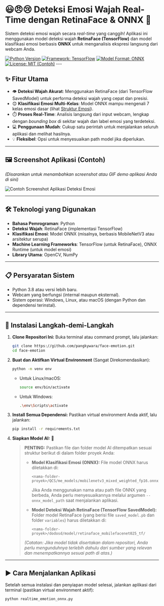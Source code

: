 # 😃😠😢 Deteksi Emosi Wajah Real-Time dengan RetinaFace & ONNX 🚀

Sistem deteksi emosi wajah secara _real-time_ yang canggih! Aplikasi ini menggunakan model deteksi wajah **RetinaFace (TensorFlow)** dan model klasifikasi emosi berbasis **ONNX** untuk menganalisis ekspresi langsung dari webcam Anda.

[![Python Version](https://img.shields.io/badge/Python-3.8%2B-blue.svg)](https://www.python.org/)
[![Framework: TensorFlow](https://img.shields.io/badge/AI-TensorFlow-orange.svg)](https://www.tensorflow.org/)
[![Model Format: ONNX](https://img.shields.io/badge/AI-ONNX-brightgreen.svg)](https://onnx.ai/)
[![License: MIT (Contoh)](https://img.shields.io/badge/License-MIT-yellow.svg)](#lisensi) ---

## ✨ Fitur Utama

* 👁️ **Deteksi Wajah Akurat**: Menggunakan RetinaFace (dari TensorFlow SavedModel) untuk performa deteksi wajah yang cepat dan presisi.
* 😊 **Klasifikasi Emosi Multi-Kelas**: Model ONNX mampu mengenali 7 kelas emosi dasar (lihat [Struktur Emosi](#-struktur-emosi)).
* ⏱️ **Proses Real-Time**: Analisis langsung dari input webcam, lengkap dengan _bounding box_ di sekitar wajah dan label emosi yang terdeteksi.
* 💻 **Penggunaan Mudah**: Cukup satu perintah untuk menjalankan seluruh aplikasi dan melihat hasilnya.
* 💡 **Fleksibel**: Opsi untuk menyesuaikan path model jika diperlukan.

---

## 🖼️ Screenshot Aplikasi (Contoh)

_(Disarankan untuk menambahkan screenshot atau GIF demo aplikasi Anda di sini)_

![Contoh Screenshot Aplikasi Deteksi Emosi](https://via.placeholder.com/600x400.png?text=Screenshot+Aplikasi+Anda+Di+Sini)

---

## 🛠️ Teknologi yang Digunakan

* **Bahasa Pemrograman**: Python
* **Deteksi Wajah**: RetinaFace (implementasi TensorFlow)
* **Klasifikasi Emosi**: Model ONNX (misalnya, berbasis MobileNetV3 atau arsitektur serupa)
* **Machine Learning Frameworks**: TensorFlow (untuk RetinaFace), ONNX Runtime (untuk model emosi)
* **Library Utama**: OpenCV, NumPy

---

## 📋 Persyaratan Sistem

* Python 3.8 atau versi lebih baru.
* Webcam yang berfungsi (internal maupun eksternal).
* Sistem operasi: Windows, Linux, atau macOS (dengan Python dan dependensi terinstal).

---

## 🚀 Instalasi Langkah-demi-Langkah

1.  **Clone Repositori Ini:**
    Buka terminal atau command prompt, lalu jalankan:
    ```sh
    git clone https://github.com/pangkywara/face-emotion.git
    cd face-emotion
    ```

2.  **Buat dan Aktifkan Virtual Environment** (Sangat Direkomendasikan):
    ```sh
    python -m venv env
    ```
    * Untuk Linux/macOS:
        ```sh
        source env/bin/activate
        ```
    * Untuk Windows:
        ```sh
        .\env\Scripts\activate
        ```

3.  **Install Semua Dependensi:**
    Pastikan virtual environment Anda aktif, lalu jalankan:
    ```sh
    pip install -r requirements.txt
    ```

4.  **Siapkan Model AI:** 🧠
    > **PENTING:** Pastikan file dan folder model AI ditempatkan sesuai struktur berikut di dalam folder proyek Anda:
    >
    > * **Model Klasifikasi Emosi (ONNX):**
    >     File model ONNX harus diletakkan di:
    >     ```
    >     <nama-folder-proyek>/QCS/me_models/mobilenetv3_mixed_weighted_fp16.onnx
    >     ```
    >     Jika Anda menggunakan nama atau path file ONNX yang berbeda, Anda perlu menyesuaikannya melalui argumen `--onnx_model_path` saat menjalankan aplikasi.
    >
    > * **Model Deteksi Wajah RetinaFace (TensorFlow SavedModel):**
    >     Folder model RetinaFace (yang berisi file `saved_model.pb` dan folder `variables`) harus diletakkan di:
    >     ```
    >     <nama-folder-proyek>/dodosd/model/retinaface_mobilefacenet025_tf/
    >     ```
    >
    > *(Catatan: Jika model tidak disertakan dalam repositori, Anda perlu mengunduhnya terlebih dahulu dari sumber yang relevan dan menempatkannya sesuai path di atas.)*

---

## ▶️ Cara Menjalankan Aplikasi

Setelah semua instalasi dan penyiapan model selesai, jalankan aplikasi dari terminal (pastikan virtual environment aktif):

```sh
python realtime_emotion_onnx.py